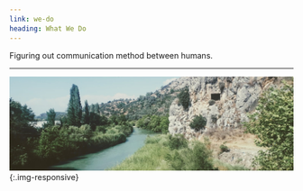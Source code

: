 ```yaml
---
link: we-do
heading: What We Do
---
```


Figuring out communication method between humans.

---

![another image](/assets/images/banner2.jpeg){:.img-responsive}